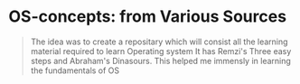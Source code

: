 # OS-concepts: from Various Sources
> The idea was to create a repositary which will consist all the learning material required to learn Operating system
> It has Remzi's Three easy steps and Abraham's Dinasours. This helped me immensly in learning the fundamentals of OS 
